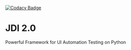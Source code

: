 [![Codacy Badge](https://api.codacy.com/project/badge/Grade/d32dfa2483034a89859b8de765d9fd76)](https://www.codacy.com/app/jdi-testing/jdi-python?utm_source=github.com&amp;utm_medium=referral&amp;utm_content=jdi-testing/jdi-python&amp;utm_campaign=Badge_Grade)

# JDI 2.0
Powerful Framework for UI Automation Testing on Python
